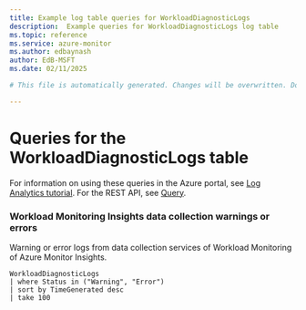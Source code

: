 ```yaml
---
title: Example log table queries for WorkloadDiagnosticLogs
description:  Example queries for WorkloadDiagnosticLogs log table
ms.topic: reference
ms.service: azure-monitor
ms.author: edbaynash
author: EdB-MSFT
ms.date: 02/11/2025

# This file is automatically generated. Changes will be overwritten. Do not change this file directly. 

---
```


# Queries for the WorkloadDiagnosticLogs table

For information on using these queries in the Azure portal, see [Log Analytics tutorial](/azure/azure-monitor/logs/log-analytics-tutorial). For the REST API, see [Query](/rest/api/loganalytics/query).


### Workload Monitoring Insights data collection warnings or errors  


Warning or error logs from data collection services of Workload Monitoring of Azure Monitor Insights.  

```query
WorkloadDiagnosticLogs
| where Status in ("Warning", "Error")
| sort by TimeGenerated desc
| take 100
```

